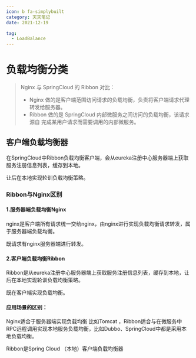 ```yaml
---
icon: b fa-simplybuilt
category: 天天笔记
date: 2021-12-19

tag:
  - LoadBalance
---
```


# 负载均衡分类

>  Nginx 与 SpringCloud 的 Ribbon 对比：
> - Nginx 做的是客户端范围访问请求的负载均衡，负责将客户端请求代理转发给服务器。
> - Ribbon 做的是 SpringCloud 内部微服务之间访问的负载均衡，该请求源自 完成某用户请求而需要调用的内部微服务。

## 客户端负载均衡器

 在SpringCloud中Ribbon负载均衡客户端，会从eureka注册中心服务器端上获取服务注册信息列表，缓存到本地。

让后在本地实现轮训负载均衡策略。

### Ribbon与Nginx区别

#### 1.服务器端负载均衡Nginx

 nginx是客户端所有请求统一交给nginx，由nginx进行实现负载均衡请求转发，属于服务器端负载均衡。

 既请求有nginx服务器端进行转发。

#### 2.客户端负载均衡Ribbon

 Ribbon是从eureka注册中心服务器端上获取服务注册信息列表，缓存到本地，让后在本地实现轮训负载均衡策略。

 既在客户端实现负载均衡。

####  应用场景的区别：

Nginx适合于服务器端实现负载均衡 比如Tomcat ，Ribbon适合与在微服务中RPC远程调用实现本地服务负载均衡，比如Dubbo、SpringCloud中都是采用本地负载均衡。

Ribbon是Spring Cloud （本地）客户端负载均衡器